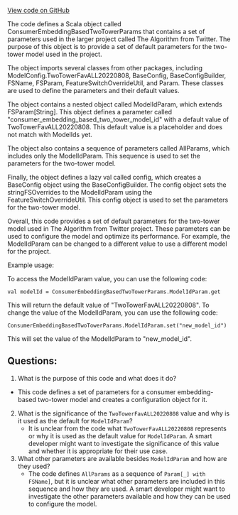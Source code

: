 [View code on GitHub](https://github.com/misbahsy/the-algorithm/cr-mixer/server/src/main/scala/com/twitter/cr_mixer/param/ConsumerEmbeddingBasedTwoTowerParams.scala)

The code defines a Scala object called ConsumerEmbeddingBasedTwoTowerParams that contains a set of parameters used in the larger project called The Algorithm from Twitter. The purpose of this object is to provide a set of default parameters for the two-tower model used in the project. 

The object imports several classes from other packages, including ModelConfig.TwoTowerFavALL20220808, BaseConfig, BaseConfigBuilder, FSName, FSParam, FeatureSwitchOverrideUtil, and Param. These classes are used to define the parameters and their default values.

The object contains a nested object called ModelIdParam, which extends FSParam[String]. This object defines a parameter called "consumer_embedding_based_two_tower_model_id" with a default value of TwoTowerFavALL20220808. This default value is a placeholder and does not match with ModelIds yet. 

The object also contains a sequence of parameters called AllParams, which includes only the ModelIdParam. This sequence is used to set the parameters for the two-tower model.

Finally, the object defines a lazy val called config, which creates a BaseConfig object using the BaseConfigBuilder. The config object sets the stringFSOverrides to the ModelIdParam using the FeatureSwitchOverrideUtil. This config object is used to set the parameters for the two-tower model.

Overall, this code provides a set of default parameters for the two-tower model used in The Algorithm from Twitter project. These parameters can be used to configure the model and optimize its performance. For example, the ModelIdParam can be changed to a different value to use a different model for the project. 

Example usage:

To access the ModelIdParam value, you can use the following code:

```
val modelId = ConsumerEmbeddingBasedTwoTowerParams.ModelIdParam.get
```

This will return the default value of "TwoTowerFavALL20220808". To change the value of the ModelIdParam, you can use the following code:

```
ConsumerEmbeddingBasedTwoTowerParams.ModelIdParam.set("new_model_id")
```

This will set the value of the ModelIdParam to "new_model_id".
## Questions: 
 1. What is the purpose of this code and what does it do?
   - This code defines a set of parameters for a consumer embedding-based two-tower model and creates a configuration object for it.
2. What is the significance of the `TwoTowerFavALL20220808` value and why is it used as the default for `ModelIdParam`?
   - It is unclear from the code what `TwoTowerFavALL20220808` represents or why it is used as the default value for `ModelIdParam`. A smart developer might want to investigate the significance of this value and whether it is appropriate for their use case.
3. What other parameters are available besides `ModelIdParam` and how are they used?
   - The code defines `AllParams` as a sequence of `Param[_] with FSName]`, but it is unclear what other parameters are included in this sequence and how they are used. A smart developer might want to investigate the other parameters available and how they can be used to configure the model.